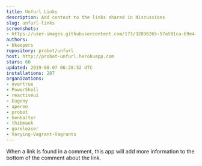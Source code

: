 ```yaml
---
title: Unfurl Links
description: Add context to the links shared in discussions
slug: unfurl-links
screenshots:
- https://user-images.githubusercontent.com/173/32036265-57a501ca-b9e4-11e7-9db3-52374fb7290c.png
authors:
- bkeepers
repository: probot/unfurl
host: http://probot-unfurl.herokuapp.com
stars: 60
updated: 2019-08-07 06:28:52 UTC
installations: 287
organizations:
- overtrue
- PowerShell
- reactiveui
- Eugeny
- apereo
- probot
- benbalter
- thibmaek
- goreleaser
- Varying-Vagrant-Vagrants
---
```


When a link is found in a comment, this app will add more information to the bottom of the comment about the link.
